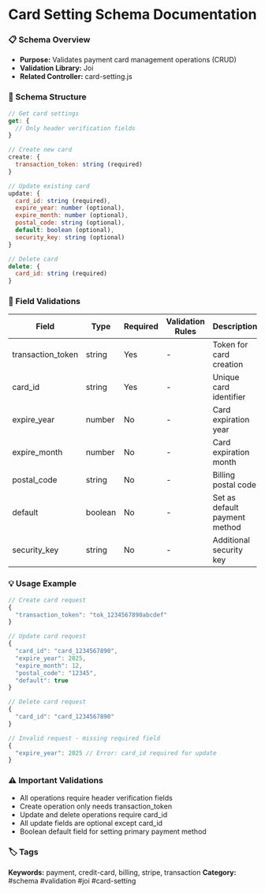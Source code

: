 # Card Setting Schema Documentation

### 📋 Schema Overview
- **Purpose:** Validates payment card management operations (CRUD)
- **Validation Library:** Joi
- **Related Controller:** card-setting.js

### 🔧 Schema Structure
```javascript
// Get card settings
get: {
  // Only header verification fields
}

// Create new card
create: {
  transaction_token: string (required)
}

// Update existing card
update: {
  card_id: string (required),
  expire_year: number (optional),
  expire_month: number (optional),
  postal_code: string (optional),
  default: boolean (optional),
  security_key: string (optional)
}

// Delete card
delete: {
  card_id: string (required)
}
```

### 📝 Field Validations
| Field | Type | Required | Validation Rules | Description |
|-------|------|----------|------------------|-------------|
| transaction_token | string | Yes | - | Token for card creation |
| card_id | string | Yes | - | Unique card identifier |
| expire_year | number | No | - | Card expiration year |
| expire_month | number | No | - | Card expiration month |
| postal_code | string | No | - | Billing postal code |
| default | boolean | No | - | Set as default payment method |
| security_key | string | No | - | Additional security key |

### 💡 Usage Example
```javascript
// Create card request
{
  "transaction_token": "tok_1234567890abcdef"
}

// Update card request
{
  "card_id": "card_1234567890",
  "expire_year": 2025,
  "expire_month": 12,
  "postal_code": "12345",
  "default": true
}

// Delete card request
{
  "card_id": "card_1234567890"
}

// Invalid request - missing required field
{
  "expire_year": 2025 // Error: card_id required for update
}
```

### ⚠️ Important Validations
- All operations require header verification fields
- Create operation only needs transaction_token
- Update and delete operations require card_id
- All update fields are optional except card_id
- Boolean default field for setting primary payment method

### 🏷️ Tags
**Keywords:** payment, credit-card, billing, stripe, transaction
**Category:** #schema #validation #joi #card-setting